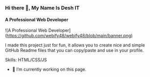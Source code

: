 ### Hi there 👋, My Name Is Desh IT
#### A Professional Web Developer
![A Professional Web Developer]
(https://github.com/webify48/webify48/blob/main/banner.png)

I made this project just for fun, it allows you to create nice and simple GitHub Readme files that you can copy/paste and use in your profile.

Skills: HTML/CSS/JS

- 🔭 I’m currently working on this page. 


